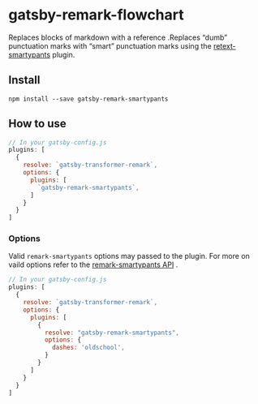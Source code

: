 # gatsby-remark-flowchart

Replaces blocks of markdown with a reference .Replaces “dumb” punctuation marks with “smart” punctuation marks using
the [retext-smartypants](https://github.com/wooorm/retext-smartypants)
plugin.

## Install

`npm install --save gatsby-remark-smartypants`

## How to use

```javascript
// In your gatsby-config.js
plugins: [
  {
    resolve: `gatsby-transformer-remark`,
    options: {
      plugins: [
        `gatsby-remark-smartypants`,
      ]
    }
  }
]
```

### Options
Valid `remark-smartypants` options may passed to the plugin. For more on vaild options refer to the [remark-smartypants API](https://github.com/wooorm/retext-smartypants#api) .

```javascript
// In your gatsby-config.js
plugins: [
  {
    resolve: `gatsby-transformer-remark`,
    options: {
      plugins: [
        {
          resolve: "gatsby-remark-smartypants",
          options: {
            dashes: 'oldschool',
          }
        }
      ]
    }
  }
]
```